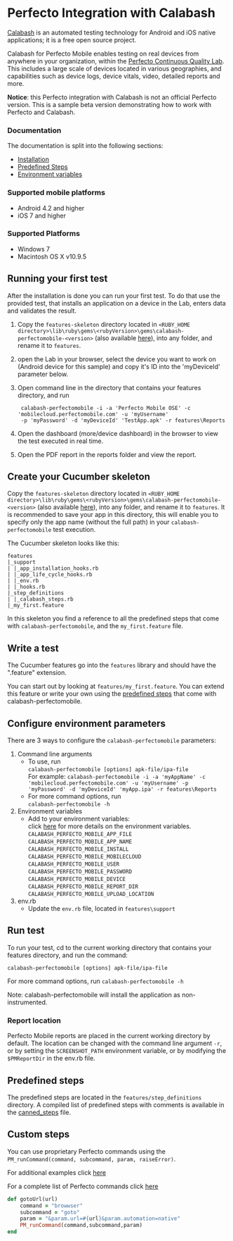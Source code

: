 Perfecto Integration with Calabash
===========================

[Calabash](http://calaba.sh/) is an automated testing technology for Android and iOS native applications; it is a free open source project.

Calabash for Perfecto Mobile enables testing on real devices from anywhere in your organization, within the [Perfecto Continuous Quality Lab](http://www.perfectomobile.com/). This includes a large scale of devices located in various geographies, and capabilities such as device logs, device vitals, video, detailed reports and more.

**Notice**: this Perfecto integration with Calabash is not an official Perfecto version. This is a sample beta version demonstrating how to work with Perfecto and Calabash.

### Documentation
The documentation is split into the following sections:

- [Installation](https://github.com/PerfectoCode/Community-Samples/blob/master/Calabash/src/documents/installation.md)
- [Predefined Steps](https://github.com/PerfectoCode/Community-Samples/blob/master/Calabash/src/documents/canned_steps.md)
- [Environment variables](https://github.com/PerfectoCode/Community-Samples/blob/master/Calabash/src/ENVIRONMENT_VARIABLES.md)

### Supported mobile platforms
 - Android 4.2 and higher<br/>
 - iOS 7 and higher

### Supported Platforms
- Windows 7
- Macintosh OS X v10.9.5


Running your first test
--------------
After the installation is done you can run your first test. To do that use the provided test, that installs an application on a device in the Lab, enters data and validates the result. 

1. Copy the `features-skeleton` directory located in `<RUBY_HOME directory>\lib\ruby\gems\<rubyVersion>\gems\calabash-perfectomobile-<version>` (also available [here](https://github.com/PerfectoCode/Community-Samples/blob/master/Calabash/src/features-skeleton)), into any folder, and rename it to `features`. 
2. open the Lab in your browser, select the device you want to work on (Android device for this sample) and copy it's ID into the 'myDeviceId' parameter below.
3. Open command line in the directory that contains your features directory, and run </br> 

		calabash-perfectomobile -i -a 'Perfecto Mobile OSE' -c 'mobilecloud.perfectomobile.com' -u 'myUsername' 
		-p 'myPassword' -d 'myDeviceId' 'TestApp.apk' -r features\Reports

4. Open the dashboard (more/device dashboard) in the browser to view the test executed in real time.
5. Open the PDF report in the reports folder and view the report. 
	


Create your Cucumber skeleton
--------------

Copy the `features-skeleton` directory located in `<RUBY_HOME directory>\lib\ruby\gems\<rubyVersion>\gems\calabash-perfectomobile-<version>` (also available [here](https://github.com/PerfectoCode/Community-Samples/blob/master/Calabash/src/features-skeleton)), into any folder, and rename it to `features`. It is recommended to save your app in this directory, this will enable you to specify only the app name (without the full path) in your `calabash-perfectomobile` test execution.

The Cucumber skeleton looks like this:

    features
    |_support
    | |_app_installation_hooks.rb
    | |_app_life_cycle_hooks.rb
    | |_env.rb
    | |_hooks.rb
    |_step_definitions
    | |_calabash_steps.rb
    |_my_first.feature

In this skeleton you find a reference to all the predefined steps that come with `calabash-perfectomobile`, and the `my_first.feature` file.

Write a test
--------------

The Cucumber features go into the `features` library and should have the ".feature" extension.

You can start out by looking at `features/my_first.feature`. You can extend this feature or write your own using the [predefined steps](https://github.com/PerfectoCode/Community-Samples/blob/master/Calabash/src/documents/canned_steps.md) that come with calabash-perfectomobile.

Configure environment parameters
------------
There are 3 ways to configure the `calabash-perfectomobile` parameters:

1. Command line arguments
	- To use, run <br/>
	`calabash-perfectomobile [options] apk-file/ipa-file` <br/>
	For example: `calabash-perfectomobile -i -a 'myAppName' -c 'mobilecloud.perfectomobile.com' -u 'myUsername' -p 'myPassword' -d 'myDeviceId' 'myApp.ipa' -r features\Reports`
	- For more command options, run <br/>
	`calabash-perfectomobile -h`
2. Environment variables
	- Add to your environment variables: <br/>
	click [here](https://github.com/PerfectoCode/Community-Samples/blob/master/Calabash/src/ENVIRONMENT_VARIABLES.md) for more details on the environment variables. <br/>
	`CALABASH_PERFECTO_MOBILE_APP_FILE` <br/>
	`CALABASH_PERFECTO_MOBILE_APP_NAME` <br/>
	`CALABASH_PERFECTO_MOBILE_INSTALL` <br/>
	`CALABASH_PERFECTO_MOBILE_MOBILECLOUD` <br/>
	`CALABASH_PERFECTO_MOBILE_USER` <br/>
	`CALABASH_PERFECTO_MOBILE_PASSWORD` <br/>
	`CALABASH_PERFECTO_MOBILE_DEVICE` <br/>
	`CALABASH_PERFECTO_MOBILE_REPORT_DIR` <br/>
	`CALABASH_PERFECTO_MOBILE_UPLOAD_LOCATION` <br/>
3. env.rb
	- Update the `env.rb` file, located in `features\support`

Run test
------------
To run your test, cd to the current working directory that contains your features directory, and run the command:

    calabash-perfectomobile [options] apk-file/ipa-file

For more command options, run `calabash-perfectomobile -h`

Note: calabash-perfectomobile will install the application as non-instrumented.

### Report location
Perfecto Mobile reports are placed in the current working directory by default. The location can be changed with the command line argument `-r`, or by setting the `SCREENSHOT_PATH` environment variable, or by modifying the `$PMReportDir` in the env.rb file.

Predefined steps
-----------------

The predefined steps are located in the `features/step_definitions` directory. A compiled list of predefined steps with comments is available in the [canned_steps](https://github.com/PerfectoCode/Community-Samples/blob/master/Calabash/src/documents/canned_steps.md) file.

Custom steps
-----------------

You can use proprietary Perfecto commands using the `PM_runCommand(command, subcommand, param, raiseError)`.

For additional examples click [here](https://github.com/PerfectoCode/Community-Samples/blob/master/Calabash/src/lib/calabash-perfectomobile/perfectomobile_actions.rb)

For a complete list of Perfecto commands click [here](https://community.perfectomobile.com/?communities=&media_types=&types%5B%5D=series&categories%5B%5D=Perfecto%20CQ%20Lab&tags%5B%5D=function%20reference&authors_ids=&feed=recent)


```Ruby
def gotoUrl(url)
    command = "browwser"
	subcommand = "goto"
	param = "&param.url=#{url}&param.automation=native"
    PM_runCommand(command,subcommand,param)  
end
```
